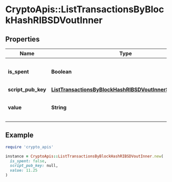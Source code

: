 # CryptoApis::ListTransactionsByBlockHashRIBSDVoutInner

## Properties

| Name | Type | Description | Notes |
| ---- | ---- | ----------- | ----- |
| **is_spent** | **Boolean** | Defines whether the output is spent or not. |  |
| **script_pub_key** | [**ListTransactionsByBlockHashRIBSDVoutInnerScriptPubKey**](ListTransactionsByBlockHashRIBSDVoutInnerScriptPubKey.md) |  |  |
| **value** | **String** | Represents the sent/received amount. |  |

## Example

```ruby
require 'crypto_apis'

instance = CryptoApis::ListTransactionsByBlockHashRIBSDVoutInner.new(
  is_spent: false,
  script_pub_key: null,
  value: 11.25
)
```

